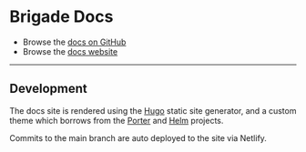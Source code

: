 # Brigade Docs

* Browse the [docs on GitHub](https://github.com/brigadecore/brigade/tree/main/docs/content)
* Browse the [docs website](https://docs.brigade.sh)

---

## Development

The docs site is rendered using the [Hugo](https://gohugo.io/) static site generator, and a custom theme which borrows from the [Porter](https://github.com/getporter/porter) and [Helm](https://github.com/helm/helm-www) projects.

Commits to the main branch are auto deployed to the site via Netlify.
